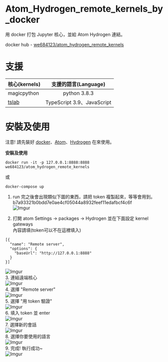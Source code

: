 # Atom_Hydrogen_remote_kernels_by_docker
用 docker 打包 Jupyter 核心，並給 Atom Hydrogen 連結。    

docker hub - 
[we684123/atom_hydrogen_remote_kernels](https://hub.docker.com/repository/docker/we684123/atom_hydrogen_remote_kernels)

# 支援

| 核心(kernels)                            |    支援的語言(Language)    |
| ---------------------------------------- | :------------------------: |
| magicpython                              |        python 3.8.3        |
| [tslab](https://github.com/yunabe/tslab) | TypeScript 3.9、JavaScript |
# 安裝及使用
注意! 請先裝好 [docker](https://docs.docker.com/desktop/)、[Atom](https://atom.io/)、[Hydrogen](https://github.com/nteract/hydrogen) 在來使用。    

**安裝及使用**

```
docker run -it -p 127.0.0.1:8888:8888 we684123/atom_hydrogen_remote_kernels
```
或
```
docker-compose up
```

1. run 完之後會出現類似下圖的東西，請把 token 複製起來，等等會用到。    
b7a93321b0bdd7e0ae4cf05044a8932feef11edafbcf4c6f    
![Imgur](https://imgur.com/uatWE6j.png)

2. 打開 atom Settings -> packages -> Hydrogen 並在下面設定 kernel gateways     
內容請填(token可以不在這裡填入)    
```
[{
  "name": "Remote server",
  "options": {
    "baseUrl": "http://127.0.0.1:8888"
  }
}]
```
![Imgur](https://imgur.com/3mdVwce.png)    
3. 連結遠端核心    
![Imgur](https://imgur.com/Ap0Yk4x.png)    
4. 選擇 "Remote server"    
![Imgur](https://imgur.com/pf2nxdx.png)    
5. 選擇 "用 token 驗證"    
![Imgur](https://imgur.com/rfX4UmN.png)    
6. 填入 token 並 enter    
![Imgur](https://imgur.com/cmB40Mz.png)    
7. 選擇新的會話    
![Imgur](https://imgur.com/pNhQJJh.png)    
8. 選擇你要使用的語言    
![Imgur](https://imgur.com/DNEjM7h.png)    
9. 完成! 執行成功~    
![Imgur](https://imgur.com/d7xYtyn.png)    
